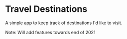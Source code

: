 # Travel Destinations

A simple app to keep track of destinations I'd like to visit.

Note: Will add features towards end of 2021 
